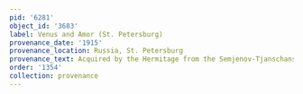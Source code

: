 ```yaml
---
pid: '6281'
object_id: '3683'
label: Venus and Amor (St. Petersburg)
provenance_date: '1915'
provenance_location: Russia, St. Petersburg
provenance_text: Acquired by the Hermitage from the Semjenov-Tjanschanski Collection
order: '1354'
collection: provenance
---
```

